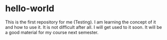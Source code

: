 # hello-world
This is the first repository for me (Testing).
I am learning the concept of it and how to use it.
It is not difficult after all. I will get used to it soon.
It will be a good material for my course next semester.
